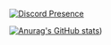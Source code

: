 [![Discord Presence](https://lanyard.cnrad.dev/api/777794989940801550)](https://discord.com/users/777794989940801550)

[![Anurag's GitHub stats](https://github-readme-stats.vercel.app/api?username=kibo1no1shirei-kan)](https://github.com/anuraghazra/github-readme-stats&count_private=true&show_icons=true))
